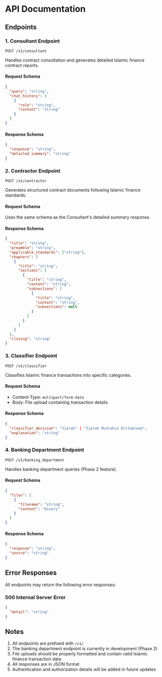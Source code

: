# API Documentation

## Endpoints

### 1. Consultant Endpoint
`POST /v1/consultant`

Handles contract consultation and generates detailed Islamic finance contract reports.

#### Request Schema
```json
{
  "query": "string",
  "chat_history": [
    {
      "role": "string",
      "content": "string"
    }
  ]
}
```

#### Response Schema
```json
{
  "response": "string",
  "detailed_summary": "string"
}
```

### 2. Contractor Endpoint
`POST /v1/contractor`

Generates structured contract documents following Islamic finance standards.

#### Request Schema
Uses the same schema as the Consultant's detailed summary response.

#### Response Schema
```json
{
  "title": "string",
  "preamble": "string",
  "applicable_standards": ["string"],
  "chapters": [
    {
      "title": "string",
      "sections": [
        {
          "title": "string",
          "content": "string",
          "subsections": [
            {
              "title": "string",
              "content": "string",
              "subsections": null
            }
          ]
        }
      ]
    }
  ],
  "closing": "string"
}
```

### 3. Classifier Endpoint
`POST /v1/classifier`

Classifies Islamic finance transactions into specific categories.

#### Request Schema
- Content-Type: `multipart/form-data`
- Body: File upload containing transaction details

#### Response Schema
```json
{
  "classifier_decision": "Ijarah" | "Ijarah Muntahia Bittamleek",
  "explanation": "string"
}
```

### 4. Banking Department Endpoint
`POST /v1/banking_department`

Handles banking department queries (Phase 2 feature).

#### Request Schema
```json
{
  "files": [
    {
      "filename": "string",
      "content": "binary"
    }
  ]
}
```

#### Response Schema
```json
{
  "response": "string",
  "source": "string"
}
```

## Error Responses

All endpoints may return the following error responses:

### 500 Internal Server Error
```json
{
  "detail": "string"
}
```

## Notes

1. All endpoints are prefixed with `/v1/`
2. The banking department endpoint is currently in development (Phase 2)
3. File uploads should be properly formatted and contain valid Islamic finance transaction data
4. All responses are in JSON format
5. Authentication and authorization details will be added in future updates